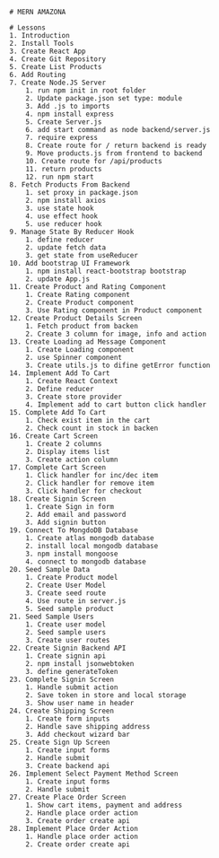     # MERN AMAZONA

    # Lessons
    1. Introduction
    2. Install Tools
    3. Create React App
    4. Create Git Repository
    5. Create List Products
    6. Add Routing
    7. Create Node.JS Server
        1. run npm init in root folder
        2. Update package.json set type: module
        3. Add .js to imports
        4. npm install express
        5. Create Server.js
        6. add start command as node backend/server.js
        7. require express
        8. Create route for / return backend is ready
        9. Move products.js from frontend to backend
        10. Create route for /api/products
        11. return products
        12. run npm start
    8. Fetch Products From Backend
        1. set proxy in package.json
        2. npm install axios
        3. use state hook
        4. use effect hook
        5. use reducer hook
    9. Manage State By Reducer Hook
        1. define reducer
        2. update fetch data
        3. get state from useReducer
    10. Add bootstrap UI Framework
        1. npm install react-bootstrap bootstrap
        2. update App.js
    11. Create Product and Rating Component
        1. Create Rating component
        2. Create Product component
        3. Use Rating component in Product component
    12. Create Product Details Screen
        1. Fetch product from backen
        2. Create 3 column for image, info and action
    13. Create Loading ad Message Component
        1. Create Loading component
        2. use Spinner component
        3. Create utils.js to difine getError function
    14. Implement Add To Cart
        1. Create React Context
        2. Define reducer
        3. Create store provider
        4. Implement add to cart button click handler
    15. Complete Add To Cart
        1. Check exist item in the cart
        2. Check count in stock in backen
    16. Create Cart Screen
        1. Create 2 columns
        2. Display items list
        3. Create action column
    17. Complete Cart Screen
        1. Click handler for inc/dec item
        2. Click handler for remove item
        3. Click handler for checkout
    18. Create Signin Screen
        1. Create Sign in form
        2. Add email and password
        3. Add signin button
    19. Connect To MongdoDB Database
        1. Create atlas mongodb database
        2. install local mongodb database
        3. npm install mongoose
        4. connect to mongodb database
    20. Seed Sample Data
        1. Create Product model
        2. Create User Model
        3. Create seed route
        4. Use route in server.js
        5. Seed sample product
    21. Seed Sample Users
        1. Create user model
        2. Seed sample users
        3. Create user routes
    22. Create Signin Backend API
        1. Create signin api
        2. npm install jsonwebtoken
        3. define generateToken
    23. Complete Signin Screen
        1. Handle submit action
        2. Save token in store and local storage
        3. Show user name in header
    24. Create Shipping Screen
        1. Create form inputs
        2. Handle save shipping address
        3. Add checkout wizard bar
    25. Create Sign Up Screen
        1. Create input forms
        2. Handle submit
        3. Create backend api
    26. Implement Select Payment Method Screen
        1. Create input forms
        2. Handle submit
    27. Create Place Order Screen
        1. Show cart items, payment and address
        2. Handle place order action
        3. Create order create api
    28. Implement Place Order Action
        1. Handle place order action
        2. Create order create api
